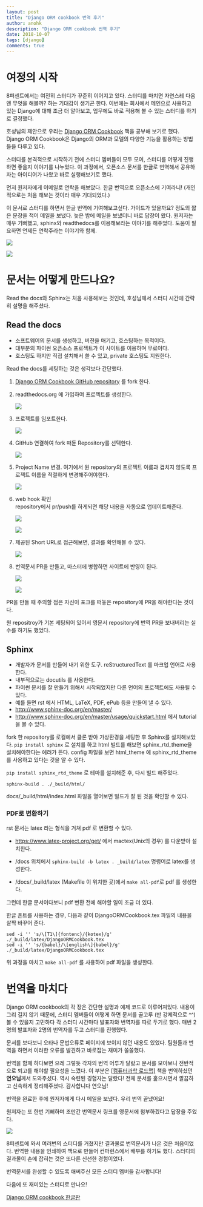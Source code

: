 ```yaml
---
layout: post
title: "Django ORM cookbook 번역 후기"
author: anohk
description: "Django ORM cookbook 번역 후기"
date: 2018-10-07
tags: [django]
comments: true
---
```




# 여정의 시작

8퍼센트에서는 여전히 스터디가 꾸준히 이어지고 있다. 스터디를 마치면 자연스레 다음엔 무엇을 해볼까? 하는 기대감이 생기곤 한다. 이번에는 회사에서 메인으로 사용하고 있는 Django에 대해 조금 더 알아보고, 업무에도 바로 적용해 볼 수 있는 스터디를 하기로 결정했다.

호성님의 제안으로 우리는 [Django ORM Cookbook](http://books.agiliq.com/projects/django-orm-cookbook/en/latest/) 책을 공부해 보기로 했다. Django ORM Cookbook은 Django의 ORM과 모델의 다양한 기능을 활용하는 방법들을 다루고 있다.  

스터디를 본격적으로 시작하기 전에 스터디 멤버들이 모두 모여, 스터디를 어떻게 진행하면 좋을지 이야기를 나누었다. 이 과정에서, 오픈소스 문서를 한글로 번역해서 공유하자는 아이디어가 나왔고 바로 실행해보기로 했다.



먼저 원저자에게 이메일로 연락을 해보았다. 한글 번역으로 오픈소스에 기여라니! (개인적으로는 처음 해보는 것이라 매우 기대되었다.)

이 문서로 스터디를 하면서 한글 번역에 기여해보고싶다. 가이드가 있을까요? 정도의 짧은 문장을 적어 메일을 보냈다. 늦은 밤에 메일을 보냈더니 바로 답장이 왔다. 원저자는 매우 기뻐했고, sphinx와 readthedocs를 이용해보라는 이야기를 해주었다. 도움이 필요하면 언제든 연락주라는 이야기와 함께.

![](../images/orm-mail-1.png)

![](../images/orm-mail-2.png)





# 문서는 어떻게 만드나요?

Read the docs와 Sphinx는 처음 사용해보는 것인데, 호성님께서 스터디 시간에 간략히 설명을 해주셨다. 



## Read the docs

- 소프트웨어의 문서를 생성하고, 버전을 매기고, 호스팅하는 목적이다.
- 대부분의 파이썬 오픈소스 프로젝트가 이 사이트를 이용하며 무료이다.
- 호스팅도 하지만 직접 설치해서 쓸 수 있고, private 호스팅도 지원한다.



Read the docs를 세팅하는 것은 생각보다 간단했다.

1. [Django ORM Cookbook GitHub repository](<https://github.com/agiliq/django-orm-cookbook>) 를 fork 한다.

2. readthedocs.org 에 가입하여 프로젝트를 생성한다.

	![](../images/orm_1_my_project.png)

3. 프로젝트를 임포트한다.

	![](../images/orm_2_import.png)

4. GitHub 연결하여 fork 떠둔 Repository를 선택한다.

	![](../images/orm_4_choose_repo.png)

5. Project Name 변경. 
   여기에서 원 repository의 프로젝트 이름과 겹치지 않도록 프로젝트 이름을 적절하게 변경해주어야한다.

	![](../images/orm_5_project_set.png)

6. web hook 확인  
   repository에서 pr/push를 하게되면 해당 내용을 자동으로 업데이트해준다.

	![](../images/orm_6_incoming_webhook.png)

	![](../images/orm_7_web_hook.png)

7. 제공된 Short URL로 접근해보면, 결과를 확인해볼 수 있다.

	![](../images/orm_8_get_url.png)


8. 번역문서 PR을 만들고, 마스터에 병합하면 사이트에 반영이 된다.

	![](../images/orm_9_pr.png)

	![](../images/orm_10_check.png)

PR을 만들 때 주의할 점은 자신이 포크를 떠놓은 repository에 PR을 해야한다는 것이다.  

원 repositroy가 기본 세팅되어 있어서 영문서 repository에 번역 PR을 보내버리는 실수를 하기도 했었다. 



## Sphinx

- 개발자가 문서를 만들어 내기 위한 도구. reStructuredText 를 마크업 언어로 사용한다.
- 내부적으로는 docutils 를 사용한다. 
- 파이썬 문서를 잘 만들기 위해서 시작되었지만 다른 언어의 프로젝트에도 사용될 수 있다. 
- 예를 들면 rst 에서 HTML, LaTeX, PDF, ePub 등을 만들어 낼 수 있다.
- <http://www.sphinx-doc.org/en/master/>
- <http://www.sphinx-doc.org/en/master/usage/quickstart.html> 에서 tutorial 을 볼 수 있다.



fork 한 repository를 로컬에서 클론 받아 가상환경을 세팅한 후 Sphinx를 설치해보았다. `pip install sphinx` 로 설치를 하고 html 빌드를 해보면 sphinx_rtd_theme을 설치해야한다는 에러가 뜬다. config 파일을 보면 html_theme 에  sphinx_rtd_theme 를 사용하고 있다는 것을 알 수 있다.

`pip install sphinx_rtd_theme` 로 테마를 설치해준 후, 다시 빌드 해주었다.

```
sphinx-build . ./_build/html/
```

docs/_build/html/index.html 파일을 열어보면 빌드가 잘 된 것을 확인할 수 있다.



### PDF로 변환하기

rst 문서는 latex 라는 형식을 거쳐 pdf 로 변환할 수 있다.



- https://www.latex-project.org/get/ 에서 mactex(Unix의 경우) 를 다운받아 설치한다.

- /docs 위치에서 `sphinx-build -b latex . _build/latex` 명령어로 latex를 생성한다.

- /docs/_build/latex (Makefile 이 위치한 곳)에서 `make all-pdf`로 pdf 를 생성한다.


그런데 한글 문서이다보니 pdf 변환 전에 해야할 일이 조금 더 있다. 

한글 폰트를 사용하는 경우, 다음과 같이 DjangoORMCookbook.tex 파일의 내용을 살짝 바꾸어 준다.

```
sed -i '' 's/\[T1\]{fontenc}/{kotex}/g' ./_build/latex/DjangoORMCookbook.tex
sed -i '' 's/{babel}/\[english\]{babel}/g' ./_build/latex/DjangoORMCookbook.tex
```

위 과정을 마치고 `make all-pdf` 를 사용하여 pdf 파일을 생성한다. 




# 번역을 마치다

Django ORM cookbook의 각 장은 간단한 설명과 예제 코드로 이루어져있다. 내용이 그리 길지 않기 때문에, 스터디 멤버들이 어떻게 하면 문서를 골고루 (반 강제적으로 ^^) 볼 수 있을지 고민하다 각 스터디 시간마다 발표자와 번역자를 따로 두기로 했다. 매번 2명의 발표자와 2명의 번역자를 두고 스터디를 진행했다.

문서를 보다보니 오타나 문법오류로 페이지에 보이지 않던 내용도 있었다. 팀원들과 번역을 하면서 이러한 오류를 발견하고 바로잡는 재미가 쏠쏠했다.

번역을 함께 하다보면 으레 그렇듯 각자의 번역 어투가 달랐고 문서를 모아보니 전반적으로 퇴고를 해야할 필요성을 느꼈다. 이 부분은 [[컴퓨터과학 로드맵\]](http://www.aladin.co.kr/shop/wproduct.aspx?ItemId=141042179) 책을 번역하셨던 **연오님**께서 도와주셨다. 역시 숙련된 경험자는 달랐다! 전체 문서를 훑으시면서 깔끔하고 신속하게 정리해주셨다. 감사합니다 연오님!



번역을 완료한 후에 원저자에게 다시 메일을 보냈다. 우리 번역 끝냈어요!  

원저자는 또 한번 기뻐하며 조만간 번역문서 링크를 영문서에 첨부하겠다고 답장을 주었다.  

![](../images/orm-mail-3.png)



8퍼센트에 와서 여러번의 스터디를 거쳤지만 결과물로 번역문서가 나온 것은 처음이었다. 번역한 내용을 인쇄하여 책으로 만들어 컨퍼런스에서 배부를 하기도 했다. 스터디의 결과물이 손에 잡히는 것은 또다른 신선한 경험이었다.



번역문서를 완성할 수 있도록 애써주신 모든 스터디 멤버들 감사합니다! 

다음에 또 재미있는 스터디로 만나요!



[Django ORM cookbook 한글판](https://django-orm-cookbook-ko.readthedocs.io/en/latest/)